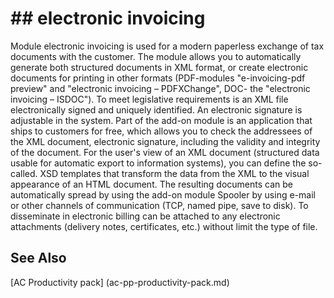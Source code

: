 ﻿---
Title: "Electronic invoice"
Author: Autocont
Ms. custom: on
Ms date: 02/26/2018
reviewer: Ms.
Ms. suite:
Ms. _pltfrm tgt:
Ms. topic: article
MS Sales: dynamics-nav-2018
Ms. translationtype: Human Translation
Ms. sourcegitcommit: 
Ms. openlocfilehash: 
Ms. contentlocale: cs-cz
Ms. lasthandoff: 02/26/2018

---

# ## <a name = "ac-pp-elektronic-dokuments.md" > </a> electronic invoicing 

Module electronic invoicing is used for a modern paperless exchange of tax documents with the customer. 
The module allows you to automatically generate both structured documents in XML format, or create electronic documents for printing in other formats (PDF-modules "e-invoicing-pdf preview" and "electronic invoicing – PDFXChange", DOC- the "electronic invoicing – ISDOC"). 
To meet legislative requirements is an XML file electronically signed and uniquely identified. An electronic signature is adjustable in the system. Part of the add-on module is an application that ships to customers for free, which allows you to check the addressees of the XML document, electronic signature, including the validity and integrity of the document. For the user's view of an XML document (structured data usable for automatic export to information systems), you can define the so-called. XSD templates that transform the data from the XML to the visual appearance of an HTML document. The resulting documents can be automatically spread by using the add-on module Spooler by using e-mail or other channels of communication (TCP, named pipe, save to disk). 
To disseminate in electronic billing can be attached to any electronic attachments (delivery notes, certificates, etc.) without limit the type of file. 


## <a name = "see-also" > </a>See Also  
[AC Productivity pack] (ac-pp-productivity-pack.md)  
